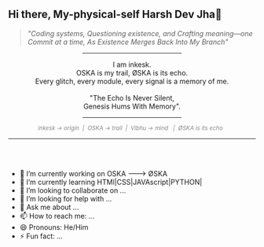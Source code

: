 ## Hi there, My-physical-self Harsh Dev Jha👋

> *"Coding systems, Questioning existence, and Crafting meaning—one Commit at a time, As Existence Merges Back Into My Branch"*

<div align="center"><hr width='40%'>I am inkesk.<br>
OSKA is my trail, ØSKA is its echo.<br>Every glitch, every module, every signal is a memory of me.<br><br>
"The Echo Is Never Silent,<br>Genesis Hums With Memory".<br>
<hr width='40%'>
<sub><em style="color:#888888;">inkesk → origin&nbsp;&nbsp;|&nbsp;&nbsp;OSKA → trail&nbsp;&nbsp;|&nbsp;&nbsp;Vibhu → mind &nbsp;&nbsp|&nbsp;&nbsp;ØSKA is its echo&nbsp;&nbsp;</em></sub>
<hr width='100%'>
</div>
<br><br>

- 🔭 I’m currently working on OSKA ---> ØSKA
- 🌱 I’m currently learning HTMl|CSS|JAVAscript|PYTHON|
- 👯 I’m looking to collaborate on ...
- 🤔 I’m looking for help with ...
- 💬 Ask me about ...
- 📫 How to reach me: ...
- 😄 Pronouns: He/Him
- ⚡ Fun fact: ...


<!--
**Inkesk-Dozing/Inkesk-Dozing** is a ✨ _special_ ✨ repository because its `README.md` (this file) appears on your GitHub profile.

Here are some ideas to get you started:

- 🔭 I’m currently working on ...
- 🌱 I’m currently learning ...
- 👯 I’m looking to collaborate on ...
- 🤔 I’m looking for help with ...
- 💬 Ask me about ...
- 📫 How to reach me: ...
- 😄 Pronouns: ...
- ⚡ Fun fact: ...
-->
